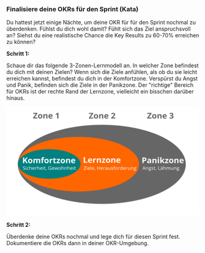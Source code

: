 ### Finalisiere deine OKRs für den Sprint (Kata)
Du hattest jetzt einige Nächte, um deine OKR für für den Sprint nochmal zu überdenken. Fühlst du dich wohl damit? Fühlt sich das Ziel anspruchsvoll an? Siehst du eine realistische Chance die Key Results zu 60-70% erreichen zu können?

**Schritt 1:**

Schaue dir das folgende 3-Zonen-Lernmodell an. In welcher Zone befindest du dich mit deinen Zielen? Wenn sich die Ziele anfühlen, als ob du sie leicht erreichen kannst, befindest du dich in der Komfortzone. Verspürst du Angst und Panik, befinden sich die Ziele in der Panikzone. Der "richtige" Bereich für OKRs ist der rechte Rand der Lernzone, vielleicht ein bisschen darüber hinaus.

![3-Zonen-Lernmodell](./images/3-zonen-lernmodell.png)

**Schritt 2:**

Überdenke deine OKRs nochmal und lege dich für diesen Sprint fest. Dokumentiere die OKRs dann in deiner OKR-Umgebung.